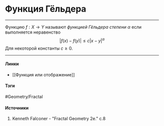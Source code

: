 # Функция Гёльдера
***
Функцию $f:X\to Y$ называют *функцией Гёльдера степени $\alpha$* если выполняется неравенство
$$
|f(x)-f(y)|\le c|x-y|^{\alpha}
$$
Для некоторой константы $c\ge0$.
***
#### Линки
- [[Функция или отображение]]
#### Тэги
 #Geometry/Fractal
#### Источники
 1. Kenneth Falconer - "Fractal Geometry 2e." c.8